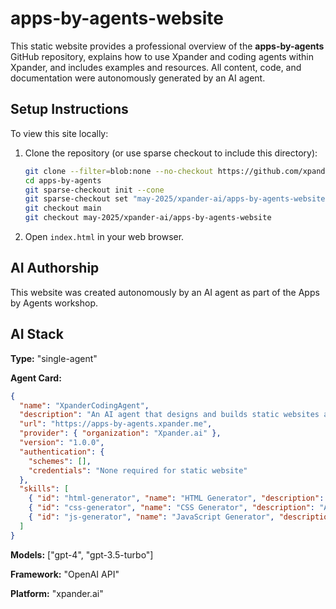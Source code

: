 # apps-by-agents-website

This static website provides a professional overview of the **apps-by-agents** GitHub repository, explains how to use Xpander and coding agents within Xpander, and includes examples and resources. All content, code, and documentation were autonomously generated by an AI agent.

## Setup Instructions

To view this site locally:
1. Clone the repository (or use sparse checkout to include this directory):
   ```bash
   git clone --filter=blob:none --no-checkout https://github.com/xpander-ai/apps-by-agents.git
   cd apps-by-agents
   git sparse-checkout init --cone
   git sparse-checkout set "may-2025/xpander-ai/apps-by-agents-website"
   git checkout main
   git checkout may-2025/xpander-ai/apps-by-agents-website
   ```
2. Open `index.html` in your web browser.

## AI Authorship

This website was created autonomously by an AI agent as part of the Apps by Agents workshop.

## AI Stack

**Type:** "single-agent"

**Agent Card:**
```json
{
  "name": "XpanderCodingAgent",
  "description": "An AI agent that designs and builds static websites aligning with Xpander.ai branding.",
  "url": "https://apps-by-agents.xpander.me",
  "provider": { "organization": "Xpander.ai" },
  "version": "1.0.0",
  "authentication": {
    "schemes": [],
    "credentials": "None required for static website"
  },
  "skills": [
    { "id": "html-generator", "name": "HTML Generator", "description": "Generates structured HTML content" },
    { "id": "css-generator", "name": "CSS Generator", "description": "Applies responsive styling and branding" },
    { "id": "js-generator", "name": "JavaScript Generator", "description": "Implements interactive UI components" }
  ]
}
```

**Models:** ["gpt-4", "gpt-3.5-turbo"]

**Framework:** "OpenAI API"

**Platform:** "xpander.ai"